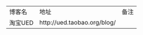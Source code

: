 <table>
    <tr>
        <td>博客名</td>
        <td>地址</td>
        <td>备注</td>
    </tr>
    <tr>
        <td>淘宝UED</td>
        <td>http://ued.taobao.org/blog/</td>
        <td></td>
    </tr>
</table>
